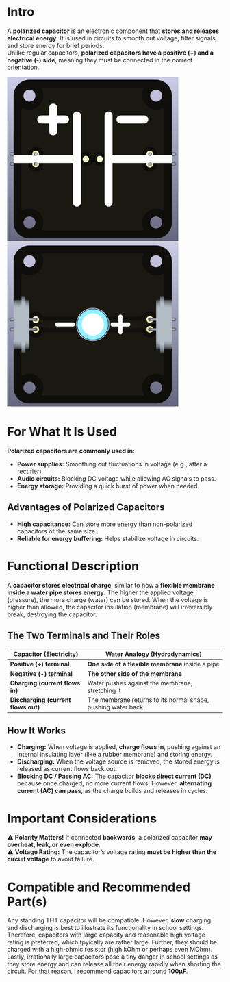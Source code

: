 # Intro  
A **polarized capacitor** is an electronic component that **stores and releases electrical energy**. It is used in circuits to smooth out voltage, filter signals, and store energy for brief periods.  
Unlike regular capacitors, **polarized capacitors have a positive (+) and a negative (-) side**, meaning they must be connected in the correct orientation.  

<img src="capacitor-polarized_THT-general_TOP.png" alt="Circuit Diagram" width="400"> <img src="capacitor-polarized_THT-general_BOTTOM.png" alt="Circuit Diagram" width="400">

# For What It Is Used  
**Polarized capacitors are commonly used in:**  
- **Power supplies:** Smoothing out fluctuations in voltage (e.g., after a rectifier).  
- **Audio circuits:** Blocking DC voltage while allowing AC signals to pass.  
- **Energy storage:** Providing a quick burst of power when needed.  

## Advantages of Polarized Capacitors  
* **High capacitance:** Can store more energy than non-polarized capacitors of the same size.  
* **Reliable for energy buffering:** Helps stabilize voltage in circuits.  

# Functional Description  

A **capacitor stores electrical charge**, similar to how a **flexible membrane inside a water pipe stores energy**. The higher the applied voltage (pressure), the more charge (water) can be stored. When the voltage is higher than allowed, the capacitor insulation (membrane) will irreversibly break, destroying the capacitor.

## The Two Terminals and Their Roles  

| **Capacitor (Electricity)** | **Water Analogy (Hydrodynamics)** |
|----------------------------|----------------------------------|
| **Positive (+) terminal** | **One side of a flexible membrane** inside a pipe |
| **Negative (-) terminal** | **The other side of the membrane** |
| **Charging (current flows in)** | Water pushes against the membrane, stretching it |
| **Discharging (current flows out)** | The membrane returns to its normal shape, pushing water back |

## How It Works  
- **Charging:** When voltage is applied, **charge flows in**, pushing against an internal insulating layer (like a rubber membrane) and storing energy.  
- **Discharging:** When the voltage source is removed, the stored energy is released as current flows back out.  
- **Blocking DC / Passing AC:** The capacitor **blocks direct current (DC)** because once charged, no more current flows. However, **alternating current (AC) can pass**, as the charge builds and releases in cycles.  

# Important Considerations  

⚠️ **Polarity Matters!** If connected **backwards**, a polarized capacitor **may overheat, leak, or even explode**.  
⚠️ **Voltage Rating:** The capacitor’s voltage rating **must be higher than the circuit voltage** to avoid failure. 

# Compatible and Recommended Part(s)  
Any standing THT capacitor will be compatible. However, **slow** charging and discharging is best to illustrate its functionality in school settings. Therefore, capacitors with large capacity and reasonable high voltage rating is preferred, which tpyically are rather large. Further, they should be charged with a high-ohmic resistor (high kOhm or perhaps even MOhm). Lastly, irrationally large capacitors pose a tiny danger in school settings as they store energy and can release all their energy rapidly when shorting the circuit.
For that reason, I recommend capacitors arround **100µF**.
